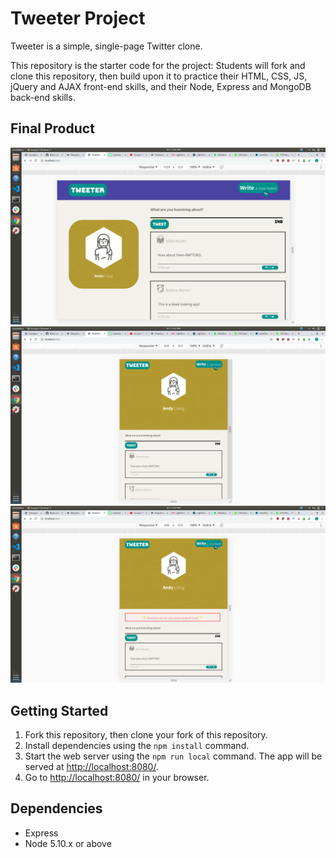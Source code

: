# Tweeter Project

Tweeter is a simple, single-page Twitter clone.

This repository is the starter code for the project: Students will fork and clone this repository, then build upon it to practice their HTML, CSS, JS, jQuery and AJAX front-end skills, and their Node, Express and MongoDB back-end skills.

## Final Product

!["Tweeter: desktop mode"](https://github.com/andyzen619/tweeter/blob/master/public/images/tweeter-desktop-mode.png)
!["Tweeter: mobile mode"](https://github.com/andyzen619/tweeter/blob/master/public/images/tweeter-mobile-mode.png)
!["Tweeter: error handling"](https://github.com/andyzen619/tweeter/blob/master/public/images/tweeter-mobile-error-handling.png)

## Getting Started

1. Fork this repository, then clone your fork of this repository.
2. Install dependencies using the `npm install` command.
3. Start the web server using the `npm run local` command. The app will be served at <http://localhost:8080/>.
4. Go to <http://localhost:8080/> in your browser.

## Dependencies

- Express
- Node 5.10.x or above
